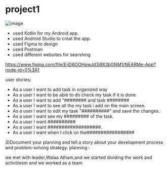 # project1
![image](https://user-images.githubusercontent.com/91452454/143868953-549a9960-66ae-44a3-9461-e9b9dedc83d7.png)


* used Kotlin for my Android app.
* used Android Studio to creat the app.
* used Figma to design
* used Postman
* used different websites for searshing


https://www.figma.com/file/EijD6OOHpwJd3i9X3bGNM1/NEARMe-App?node-id=0%3A1



user stories:
*  As a user I want to add task in organized way
*  As a user I want to be able to do check my task if it is done
*  As a user I want to add "######## and task ########
*  As a user I want to see all the my task i add on the main screen.
*  As a user I want to edit my task "##########" and save the changes.
*  As a user I want see my ######### of the task.
*  As a user I want ##########
*  As a user I want ###################.
*  As a user I want when I click on the#################





3)Document your planning and tell a story about your development process and problem-solving strategy.
planning :

we met with leader,Walaa Atham,and we started dividing the work and activitiesm and we worked as a team
